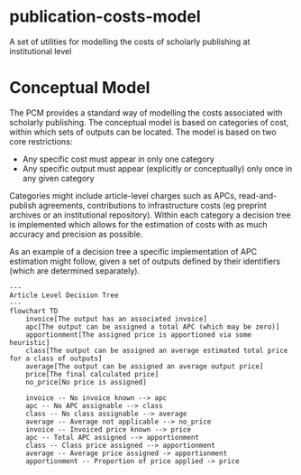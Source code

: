 # publication-costs-model
A set of utilities for modelling the costs of scholarly publishing at institutional level

# Conceptual Model

The PCM provides a standard way of modelling the costs associated with scholarly publishing. 
The conceptual model is based on categories of cost, within which sets of outputs can be located.
The model is based on two core restrictions:

* Any specific cost must appear in only one category
* Any specific output must appear (explicitly or conceptually) only once in any given category

Categories might include article-level charges such as APCs, read-and-publish agreements, contributions to
infrastructure costs (eg preprint archives or an institutional repository). Within each category a decision
tree is implemented which allows for the estimation of costs with as much accuracy and precision as possible.

As an example of a decision tree a specific implementation of APC estimation might follow, given a set of
outputs defined by their identifiers (which are determined separately).

```mermaid
---
Article Level Decision Tree
---
flowchart TD
    invoice[The output has an associated invoice]
    apc[The output can be assigned a total APC (which may be zero)]
    apportionment[The assigned price is apportioned via some heuristic]
    class[The output can be assigned an average estimated total price for a class of outputs]
    average[The output can be assigned an average output price]
    price[The final calculated price]
    no_price[No price is assigned]
    
    invoice -- No invoice known --> apc
    apc -- No APC assignable --> class
    class -- No class assignable --> average
    average -- Average not applicable --> no_price
    invoice -- Invoiced price known --> price
    apc -- Total APC assigned --> apportionment
    class -- Class price assigned --> apportionment
    average -- Average price assigned -> apportionment
    apportionment -- Proportion of price applied -> price
```
